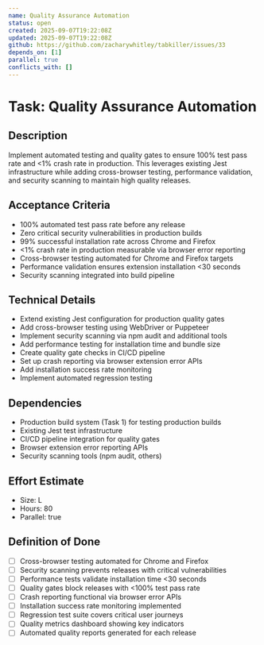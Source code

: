 ```yaml
---
name: Quality Assurance Automation
status: open
created: 2025-09-07T19:22:08Z
updated: 2025-09-07T19:22:08Z
github: https://github.com/zacharywhitley/tabkiller/issues/33
depends_on: [1]
parallel: true
conflicts_with: []
---
```


# Task: Quality Assurance Automation

## Description
Implement automated testing and quality gates to ensure 100% test pass rate and <1% crash rate in production. This leverages existing Jest infrastructure while adding cross-browser testing, performance validation, and security scanning to maintain high quality releases.

## Acceptance Criteria
- 100% automated test pass rate before any release
- Zero critical security vulnerabilities in production builds
- 99% successful installation rate across Chrome and Firefox
- <1% crash rate in production measurable via browser error reporting
- Cross-browser testing automated for Chrome and Firefox targets
- Performance validation ensures extension installation <30 seconds
- Security scanning integrated into build pipeline

## Technical Details
- Extend existing Jest configuration for production quality gates
- Add cross-browser testing using WebDriver or Puppeteer
- Implement security scanning via npm audit and additional tools
- Add performance testing for installation time and bundle size
- Create quality gate checks in CI/CD pipeline
- Set up crash reporting via browser extension error APIs
- Add installation success rate monitoring
- Implement automated regression testing

## Dependencies
- Production build system (Task 1) for testing production builds
- Existing Jest test infrastructure
- CI/CD pipeline integration for quality gates
- Browser extension error reporting APIs
- Security scanning tools (npm audit, others)

## Effort Estimate  
- Size: L
- Hours: 80
- Parallel: true

## Definition of Done
- [ ] Cross-browser testing automated for Chrome and Firefox
- [ ] Security scanning prevents releases with critical vulnerabilities
- [ ] Performance tests validate installation time <30 seconds
- [ ] Quality gates block releases with <100% test pass rate
- [ ] Crash reporting functional via browser error APIs
- [ ] Installation success rate monitoring implemented
- [ ] Regression test suite covers critical user journeys
- [ ] Quality metrics dashboard showing key indicators
- [ ] Automated quality reports generated for each release